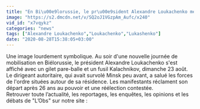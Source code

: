 ```yaml
---
title: "En Bi\u00e9lorussie, le pr\u00e9sident Alexandre Loukachenko menace ses opposants arm\u00e9 d'un fusil Kalachnikov"
image: "https://s2.dmcdn.net/v/SQ2oJ1VGzpAm_Aufc/x240"
vid_id: "x7vqykz"
categories: "news"
tags: ["Alexandre Loukachenko","Loukachenko","Lukashenko"]
date: "2020-08-28T15:38:05+03:00"
---
```

Une image lourdement symbolique. Au soir d'une nouvelle journée de mobilisation en Biélorussie, le président Alexandre Loukachenko s'est affiché avec un gilet pare-balle et un fusil Kalachnikov, dimanche 23 août. Le dirigeant autoritaire, qui avait survolé Minsk peu avant, a salué les forces de l'ordre situées autour de sa résidence. Les manifestants réclament son départ après 26 ans au pouvoir et une réélection contestée.   <br>Retrouver toute l’actualité, les reportages, les enquêtes, les opinions et les débats de &quot;L’Obs&quot; sur notre site :   <br>
